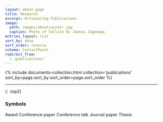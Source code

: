 ```yaml
---
layout: about-page
title: Research
excerpt: Artineering Publications
image:
  path: images/about/winter.jpg
  caption: Photo of Tallinn by Jaanus Jagomägi
entries_layout: list
sort_by: date
sort_order: reverse
schema: ContactPoint
redirect_from:
  - /publications/
---
```


<div class="entries-{{ page.entries_layout | default: 'list' }}">
  {% include documents-collection.html collection='publications' sort_by=page.sort_by sort_order=page.sort_order %}
</div>

---
{: .top2}

### Symbols
<div class="aio-symbols">
  <span><i class="fas fa-award"></i>Award</span>
  <span><i class="far fa-scroll"></i>Conference paper</span>
  <span><i class="far fa-presentation"></i>Conference talk</span>
  <span><i class="far fa-book"></i>Journal paper</span>
  <span><i class="far fa-graduation-cap"></i>Thesis</span>
</div>
